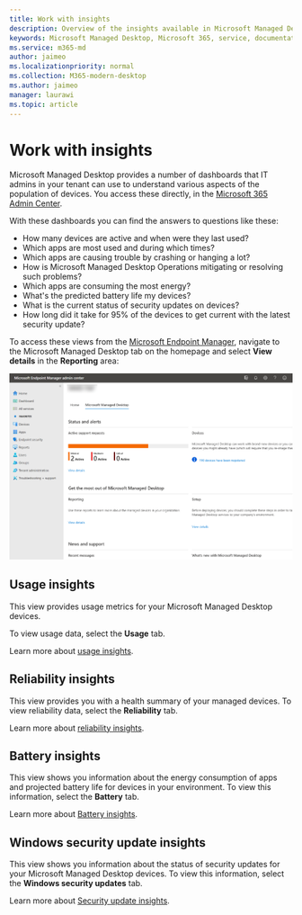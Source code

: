 ```yaml
---
title: Work with insights
description: Overview of the insights available in Microsoft Managed Desktop
keywords: Microsoft Managed Desktop, Microsoft 365, service, documentation
ms.service: m365-md
author: jaimeo
ms.localizationpriority: normal
ms.collection: M365-modern-desktop
ms.author: jaimeo
manager: laurawi
ms.topic: article
---
```


# Work with insights

Microsoft Managed Desktop provides a number of dashboards that IT admins in your tenant can use to understand various aspects of the population of devices. You access these directly, in the [Microsoft 365 Admin Center](https://admin.microsoft.com/adminportal/home?previewoff=false#/microsoftmanageddesktop).

With these dashboards you can find the answers to questions like these:

- How many devices are active and when were they last used?
- Which apps are most used and during which times?
- Which apps are causing trouble by crashing or hanging a lot?
- How is Microsoft Managed Desktop Operations mitigating or resolving such problems?
- Which apps are consuming the most energy?
- What's the predicted battery life my devices?
- What is the current status of security updates on devices?
- How long did it take for 95% of the devices to get current with the latest security update?


To access these views from the [Microsoft Endpoint Manager](https://endpoint.microsoft.com/), navigate to the Microsoft Managed Desktop tab on the homepage and select **View details** in the **Reporting** area:


![Admin center main page with Reporting area in lower left and View details link](../../media/insights-main.png)


## Usage insights
This view provides usage metrics for your Microsoft Managed Desktop devices. 

To view usage data, select the **Usage** tab.

Learn more about [usage insights](usage-insights.md).

## Reliability insights
This view provides you with a health summary of your managed devices. To view reliability data, select the **Reliability** tab.

Learn more about [reliability insights](reliability-insights.md).

## Battery insights
This view shows you information about the energy consumption of apps and projected battery life for devices in your environment. To view this information, select the **Battery** tab.

Learn more about [Battery insights](battery-insights.md).

## Windows security update insights
This view shows you information about the status of security updates for your Microsoft Managed Desktop devices. To view this information, select the **Windows security updates** tab.

Learn more about [Security update insights](security-update-insights.md).

